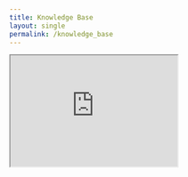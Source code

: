 ```yaml
---
title: Knowledge Base
layout: single
permalink: /knowledge_base
---
```


<iframe src="http://oxygen.her.hcmr.gr" height="200" width="300" title="PREGO knowledge base import test"/>

<link rel="import" href="http://oxygen.her.hcmr.gr" height="200" width="300" title="PREGO knowledge base import test"/>
